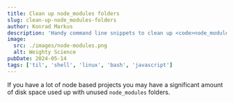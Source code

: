 ```yaml
---
title: Clean up node_modules folders
slug: clean-up-node_modules-folders
author: Konrad Markus
description: 'Handy command line snippets to clean up <code>node_modules</code>.'
image:
  src: ./images/node-modules.png
  alt: Weighty Science
pubDate: 2024-05-14
tags: ['til', 'shell', 'linux', 'bash', 'javascript']
---
```


If you have a lot of node based projects you may have a significant amount of
disk space used up with unused `node_modules` folders.
